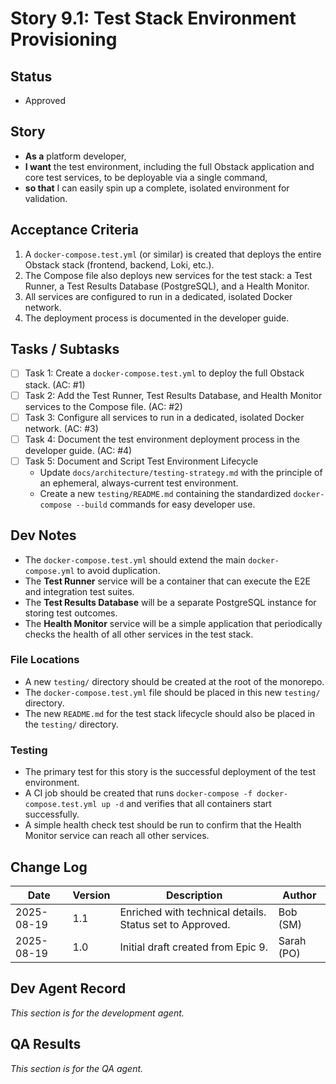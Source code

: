 # Story 9.1: Test Stack Environment Provisioning

## Status
- Approved

## Story
- **As a** platform developer,
- **I want** the test environment, including the full Obstack application and core test services, to be deployable via a single command,
- **so that** I can easily spin up a complete, isolated environment for validation.

## Acceptance Criteria
1.  A `docker-compose.test.yml` (or similar) is created that deploys the entire Obstack stack (frontend, backend, Loki, etc.).
2.  The Compose file also deploys new services for the test stack: a Test Runner, a Test Results Database (PostgreSQL), and a Health Monitor.
3.  All services are configured to run in a dedicated, isolated Docker network.
4.  The deployment process is documented in the developer guide.

## Tasks / Subtasks
- [ ] Task 1: Create a `docker-compose.test.yml` to deploy the full Obstack stack. (AC: #1)
- [ ] Task 2: Add the Test Runner, Test Results Database, and Health Monitor services to the Compose file. (AC: #2)
- [ ] Task 3: Configure all services to run in a dedicated, isolated Docker network. (AC: #3)
- [ ] Task 4: Document the test environment deployment process in the developer guide. (AC: #4)
- [ ] Task 5: Document and Script Test Environment Lifecycle
    *   Update `docs/architecture/testing-strategy.md` with the principle of an ephemeral, always-current test environment.
    *   Create a new `testing/README.md` containing the standardized `docker-compose --build` commands for easy developer use.

## Dev Notes
- The `docker-compose.test.yml` should extend the main `docker-compose.yml` to avoid duplication.
- The **Test Runner** service will be a container that can execute the E2E and integration test suites.
- The **Test Results Database** will be a separate PostgreSQL instance for storing test outcomes.
- The **Health Monitor** service will be a simple application that periodically checks the health of all other services in the test stack.

### File Locations
- A new `testing/` directory should be created at the root of the monorepo.
- The `docker-compose.test.yml` file should be placed in this new `testing/` directory.
- The new `README.md` for the test stack lifecycle should also be placed in the `testing/` directory.

### Testing
- The primary test for this story is the successful deployment of the test environment.
- A CI job should be created that runs `docker-compose -f docker-compose.test.yml up -d` and verifies that all containers start successfully.
- A simple health check test should be run to confirm that the Health Monitor service can reach all other services.

## Change Log
| Date | Version | Description | Author |
| --- | --- | --- | --- |
| 2025-08-19 | 1.1 | Enriched with technical details. Status set to Approved. | Bob (SM) |
| 2025-08-19 | 1.0 | Initial draft created from Epic 9. | Sarah (PO) |

## Dev Agent Record
*This section is for the development agent.*

## QA Results
*This section is for the QA agent.*
